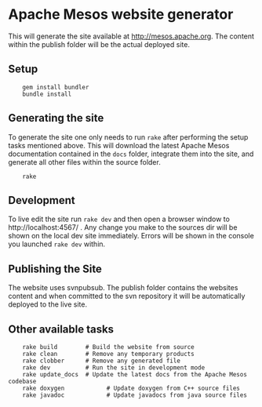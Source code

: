 # Apache Mesos website generator
This will generate the site available at http://mesos.apache.org. The content
within the publish folder will be the actual deployed site.


## Setup

		gem install bundler
		bundle install


## Generating the site
To generate the site one only needs to run `rake` after performing the setup
tasks mentioned above. This will download the latest Apache Mesos documentation
contained in the `docs` folder, integrate them into the site, and generate all
other files within the source folder.

		rake


## Development
To live edit the site run `rake dev` and then open a browser window to
http://localhost:4567/ . Any change you make to the sources dir will
be shown on the local dev site immediately. Errors will be shown in the
console you launched `rake dev` within.


## Publishing the Site
The website uses svnpubsub. The publish folder contains the websites content
and when committed to the svn repository it will be automatically deployed to
the live site.


## Other available tasks

		rake build        # Build the website from source
		rake clean        # Remove any temporary products
		rake clobber      # Remove any generated file
		rake dev          # Run the site in development mode
		rake update_docs  # Update the latest docs from the Apache Mesos codebase
		rake doxygen			# Update doxygen from C++ source files
		rake javadoc			# Update javadocs from java source files
